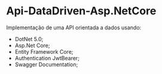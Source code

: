 # Api-DataDriven-Asp.NetCore
Implementação de uma API orientada a dados usando:

 - DotNet 5.0;
 - Asp.Net Core;
 - Entity Framework Core;
 - Authentication JwtBearer;
 - Swagger Documentation;
